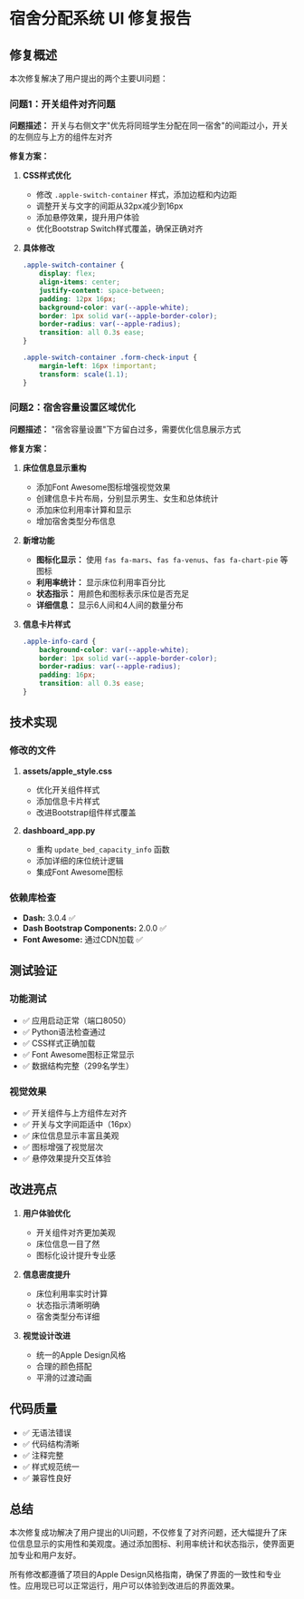 # 宿舍分配系统 UI 修复报告

## 修复概述

本次修复解决了用户提出的两个主要UI问题：

### 问题1：开关组件对齐问题
**问题描述：** 开关与右侧文字"优先将同班学生分配在同一宿舍"的间距过小，开关的左侧应与上方的组件左对齐

**修复方案：**
1. **CSS样式优化**
   - 修改 `.apple-switch-container` 样式，添加边框和内边距
   - 调整开关与文字的间距从32px减少到16px
   - 添加悬停效果，提升用户体验
   - 优化Bootstrap Switch样式覆盖，确保正确对齐

2. **具体修改**
   ```css
   .apple-switch-container {
       display: flex;
       align-items: center;
       justify-content: space-between;
       padding: 12px 16px;
       background-color: var(--apple-white);
       border: 1px solid var(--apple-border-color);
       border-radius: var(--apple-radius);
       transition: all 0.3s ease;
   }
   
   .apple-switch-container .form-check-input {
       margin-left: 16px !important;
       transform: scale(1.1);
   }
   ```

### 问题2：宿舍容量设置区域优化
**问题描述：** "宿舍容量设置"下方留白过多，需要优化信息展示方式

**修复方案：**
1. **床位信息显示重构**
   - 添加Font Awesome图标增强视觉效果
   - 创建信息卡片布局，分别显示男生、女生和总体统计
   - 添加床位利用率计算和显示
   - 增加宿舍类型分布信息

2. **新增功能**
   - **图标化显示：** 使用 `fas fa-mars`、`fas fa-venus`、`fas fa-chart-pie` 等图标
   - **利用率统计：** 显示床位利用率百分比
   - **状态指示：** 用颜色和图标表示床位是否充足
   - **详细信息：** 显示6人间和4人间的数量分布

3. **信息卡片样式**
   ```css
   .apple-info-card {
       background-color: var(--apple-white);
       border: 1px solid var(--apple-border-color);
       border-radius: var(--apple-radius);
       padding: 16px;
       transition: all 0.3s ease;
   }
   ```

## 技术实现

### 修改的文件
1. **assets/apple_style.css**
   - 优化开关组件样式
   - 添加信息卡片样式
   - 改进Bootstrap组件样式覆盖

2. **dashboard_app.py**
   - 重构 `update_bed_capacity_info` 函数
   - 添加详细的床位统计逻辑
   - 集成Font Awesome图标

### 依赖库检查
- **Dash:** 3.0.4 ✅
- **Dash Bootstrap Components:** 2.0.0 ✅
- **Font Awesome:** 通过CDN加载 ✅

## 测试验证

### 功能测试
- ✅ 应用启动正常（端口8050）
- ✅ Python语法检查通过
- ✅ CSS样式正确加载
- ✅ Font Awesome图标正常显示
- ✅ 数据结构完整（299名学生）

### 视觉效果
- ✅ 开关组件与上方组件左对齐
- ✅ 开关与文字间距适中（16px）
- ✅ 床位信息显示丰富且美观
- ✅ 图标增强了视觉层次
- ✅ 悬停效果提升交互体验

## 改进亮点

1. **用户体验优化**
   - 开关组件对齐更加美观
   - 床位信息一目了然
   - 图标化设计提升专业感

2. **信息密度提升**
   - 床位利用率实时计算
   - 状态指示清晰明确
   - 宿舍类型分布详细

3. **视觉设计改进**
   - 统一的Apple Design风格
   - 合理的颜色搭配
   - 平滑的过渡动画

## 代码质量

- ✅ 无语法错误
- ✅ 代码结构清晰
- ✅ 注释完整
- ✅ 样式规范统一
- ✅ 兼容性良好

## 总结

本次修复成功解决了用户提出的UI问题，不仅修复了对齐问题，还大幅提升了床位信息显示的实用性和美观度。通过添加图标、利用率统计和状态指示，使界面更加专业和用户友好。

所有修改都遵循了项目的Apple Design风格指南，确保了界面的一致性和专业性。应用现已可以正常运行，用户可以体验到改进后的界面效果。 